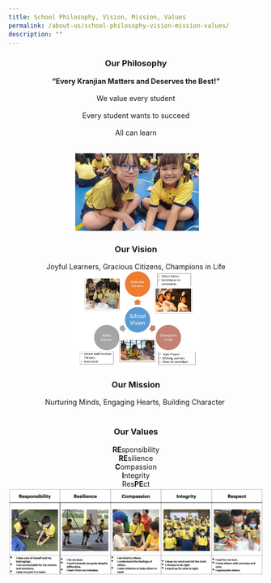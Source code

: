 ```yaml
---
title: School Philosophy, Vision, Mission, Values
permalink: /about-us/school-philosophy-vision-mission-values/
description: ""
---
```

<center>

<h3><b>Our Philosophy</b></h3>


<b>“Every Kranjian Matters and Deserves the Best!”</b><br><br>
We value every student <br><br>
Every student wants to succeed<br><br>
All can learn<br><br>

<img style="width:50%;height:50%" src="/images/About%20Us/School%20Philosophy,%20School%20Vis/S1.png">

<h3><b>Our Vision</b></h3>

Joyful Learners, Gracious Citizens, Champions in Life <br>
<img style="width:50%;height:50%" src="/images/About%20Us/School%20Philosophy,%20School%20Vis/S2.png"> <br>
  
<h3><b>Our Mission</b></h3>
Nurturing Minds, Engaging Hearts, Building Character <br><br>
  
<h3><b>Our Values</b></h3>
<b>RE</b>sponsibility  <br>
<b>RE</b>silience  <br>
<b>C</b>ompassion  <br>
<b>I</b>ntegrity  <br>
Res<b>PE</b>ct<br>

<img src="/images/About%20Us/School%20Creed,%20Crest%20and%20Song/SchoolValues002.png">